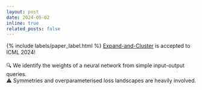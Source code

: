 ```yaml
---
layout: post
date: 2024-05-02 
inline: true
related_posts: false
---
```


{% include labels/paper_label.html %}
<a href='https://proceedings.mlr.press/v235/martinelli24a.html'>Expand-and-Cluster</a> is accepted to ICML 2024! <br> <br> 🔍 We identify the weights of a neural network from simple input-output queries. <br> ⚠️ Symmetries and overparameterised loss landscapes are heavily involved.